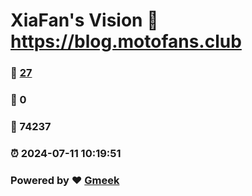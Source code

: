 # XiaFan's Vision :link: https://blog.motofans.club 
### :page_facing_up: [27](https://blog.motofans.club/tag.html) 
### :speech_balloon: 0 
### :hibiscus: 74237 
### :alarm_clock: 2024-07-11 10:19:51 
### Powered by :heart: [Gmeek](https://github.com/Meekdai/Gmeek)
